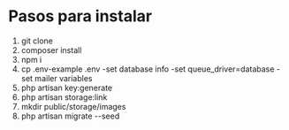 # Pasos para instalar

1. git clone
2. composer install
3. npm i
4. cp .env-example .env
   -set database info
   -set queue_driver=database
   -set mailer variables
5. php artisan key:generate
6. php artisan storage:link
7. mkdir public/storage/images
8. php artisan migrate --seed
